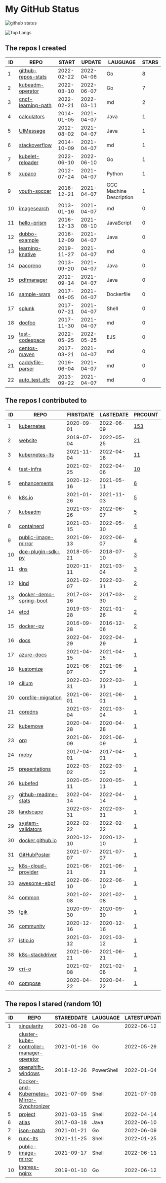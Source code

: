 # My GitHub Status

<img src="https://github-readme-stats-1.yihong0618.vercel.app/api?username=pacoxu&show_icons=true&&&hide_title=true&count_private=true" alt="github status" />

![Top Langs](https://github-readme-stats-1.yihong0618.vercel.app/api/top-langs/?username=pacoxu&layout=compact)

<!--START_SECTION:my_github-->
## The repos I created
| ID |                                REPO                                |   START    |   UPDATE   |        LAUGUAGE         | STARS |
|----|--------------------------------------------------------------------|------------|------------|-------------------------|-------|
|  1 | [github-repos-stats](https://github.com/pacoxu/github-repos-stats) | 2022-02-22 | 2022-04-06 | Go                      |     8 |
|  2 | [kubeadm-operator](https://github.com/pacoxu/kubeadm-operator)     | 2022-03-10 | 2022-06-07 | Go                      |     7 |
|  3 | [cncf-learning-path](https://github.com/pacoxu/cncf-learning-path) | 2022-02-21 | 2022-03-11 | md                      |     2 |
|  4 | [calculators](https://github.com/pacoxu/calculators)               | 2014-01-05 | 2021-04-07 | Java                    |     1 |
|  5 | [UIMessage](https://github.com/pacoxu/UIMessage)                   | 2012-08-02 | 2021-04-07 | Java                    |     1 |
|  6 | [stackoverflow](https://github.com/pacoxu/stackoverflow)           | 2014-10-09 | 2021-04-07 | md                      |     1 |
|  7 | [kubelet-reloader](https://github.com/pacoxu/kubelet-reloader)     | 2022-06-10 | 2022-06-10 | Go                      |     1 |
|  8 | [xupaco](https://github.com/pacoxu/xupaco)                         | 2012-07-24 | 2021-04-07 | Python                  |     1 |
|  9 | [youth-soccer](https://github.com/pacoxu/youth-soccer)             | 2016-12-21 | 2021-04-07 | GCC Machine Description |     1 |
| 10 | [imagesearch](https://github.com/pacoxu/imagesearch)               | 2013-01-16 | 2021-04-07 | md                      |     0 |
| 11 | [hello-prism](https://github.com/pacoxu/hello-prism)               | 2016-12-13 | 2021-08-10 | JavaScript              |     0 |
| 12 | [dubbo-example](https://github.com/pacoxu/dubbo-example)           | 2016-12-09 | 2021-04-07 | Java                    |     0 |
| 13 | [learning-knative](https://github.com/pacoxu/learning-knative)     | 2019-11-27 | 2021-04-07 | md                      |     0 |
| 14 | [pacorepo](https://github.com/pacoxu/pacorepo)                     | 2013-09-20 | 2021-04-07 | Java                    |     0 |
| 15 | [pdfmanager](https://github.com/pacoxu/pdfmanager)                 | 2012-09-14 | 2021-04-07 | Java                    |     0 |
| 16 | [sample-wars](https://github.com/pacoxu/sample-wars)               | 2017-04-05 | 2021-04-07 | Dockerfile              |     0 |
| 17 | [splunk](https://github.com/pacoxu/splunk)                         | 2017-07-21 | 2021-04-07 | Shell                   |     0 |
| 18 | [docfoo](https://github.com/pacoxu/docfoo)                         | 2017-11-30 | 2021-04-07 | md                      |     0 |
| 19 | [test-codespace](https://github.com/pacoxu/test-codespace)         | 2022-05-25 | 2022-05-25 | EJS                     |     0 |
| 20 | [centos-maven](https://github.com/pacoxu/centos-maven)             | 2017-03-21 | 2021-04-07 | md                      |     0 |
| 21 | [caddyfile-parser](https://github.com/pacoxu/caddyfile-parser)     | 2019-06-04 | 2021-04-07 | md                      |     0 |
| 22 | [auto_test_dfc](https://github.com/pacoxu/auto_test_dfc)           | 2013-09-22 | 2021-04-07 | md                      |     0 |

## The repos I contributed to
| ID |                                      REPO                                       | FIRSTDATE  | LASTEDATE  |                                            PRCOUNT                                             |
|----|---------------------------------------------------------------------------------|------------|------------|------------------------------------------------------------------------------------------------|
|  1 | [kubernetes](https://github.com/kubernetes/kubernetes)                          | 2020-09-01 | 2022-06-09 | [153](https://github.com/kubernetes/kubernetes/pulls?q=is%3Apr+author%3Apacoxu)                |
|  2 | [website](https://github.com/kubernetes/website)                                | 2019-07-04 | 2022-05-25 | [21](https://github.com/kubernetes/website/pulls?q=is%3Apr+author%3Apacoxu)                    |
|  3 | [kubernetes-lts](https://github.com/klts-io/kubernetes-lts)                     | 2021-11-04 | 2022-04-18 | [11](https://github.com/klts-io/kubernetes-lts/pulls?q=is%3Apr+author%3Apacoxu)                |
|  4 | [test-infra](https://github.com/kubernetes/test-infra)                          | 2021-02-25 | 2022-04-06 | [10](https://github.com/kubernetes/test-infra/pulls?q=is%3Apr+author%3Apacoxu)                 |
|  5 | [enhancements](https://github.com/kubernetes/enhancements)                      | 2020-12-16 | 2021-05-11 | [6](https://github.com/kubernetes/enhancements/pulls?q=is%3Apr+author%3Apacoxu)                |
|  6 | [k8s.io](https://github.com/kubernetes/k8s.io)                                  | 2021-01-26 | 2021-11-03 | [5](https://github.com/kubernetes/k8s.io/pulls?q=is%3Apr+author%3Apacoxu)                      |
|  7 | [kubeadm](https://github.com/kubernetes/kubeadm)                                | 2021-03-26 | 2022-06-07 | [5](https://github.com/kubernetes/kubeadm/pulls?q=is%3Apr+author%3Apacoxu)                     |
|  8 | [containerd](https://github.com/containerd/containerd)                          | 2021-03-15 | 2022-05-30 | [4](https://github.com/containerd/containerd/pulls?q=is%3Apr+author%3Apacoxu)                  |
|  9 | [public-image-mirror](https://github.com/DaoCloud/public-image-mirror)          | 2021-09-13 | 2022-06-07 | [4](https://github.com/DaoCloud/public-image-mirror/pulls?q=is%3Apr+author%3Apacoxu)           |
| 10 | [dce-plugin-sdk-py](https://github.com/DaoCloud/dce-plugin-sdk-py)              | 2018-05-21 | 2018-07-10 | [3](https://github.com/DaoCloud/dce-plugin-sdk-py/pulls?q=is%3Apr+author%3Apacoxu)             |
| 11 | [dns](https://github.com/kubernetes/dns)                                        | 2020-11-11 | 2021-03-04 | [3](https://github.com/kubernetes/dns/pulls?q=is%3Apr+author%3Apacoxu)                         |
| 12 | [kind](https://github.com/kubernetes-sigs/kind)                                 | 2021-02-07 | 2022-03-31 | [2](https://github.com/kubernetes-sigs/kind/pulls?q=is%3Apr+author%3Apacoxu)                   |
| 13 | [docker-demo-spring-boot](https://github.com/DaoCloud/docker-demo-spring-boot)  | 2017-03-16 | 2017-03-30 | [2](https://github.com/DaoCloud/docker-demo-spring-boot/pulls?q=is%3Apr+author%3Apacoxu)       |
| 14 | [etcd](https://github.com/etcd-io/etcd)                                         | 2019-03-28 | 2021-01-26 | [2](https://github.com/etcd-io/etcd/pulls?q=is%3Apr+author%3Apacoxu)                           |
| 15 | [docker-py](https://github.com/docker/docker-py)                                | 2016-09-28 | 2016-12-06 | [2](https://github.com/docker/docker-py/pulls?q=is%3Apr+author%3Apacoxu)                       |
| 16 | [docs](https://github.com/DaoCloud-OpenSource/docs)                             | 2022-04-29 | 2022-04-29 | [1](https://github.com/DaoCloud-OpenSource/docs/pulls?q=is%3Apr+author%3Apacoxu)               |
| 17 | [azure-docs](https://github.com/MicrosoftDocs/azure-docs)                       | 2021-04-15 | 2021-04-15 | [1](https://github.com/MicrosoftDocs/azure-docs/pulls?q=is%3Apr+author%3Apacoxu)               |
| 18 | [kustomize](https://github.com/kubernetes-sigs/kustomize)                       | 2021-06-07 | 2021-06-07 | [1](https://github.com/kubernetes-sigs/kustomize/pulls?q=is%3Apr+author%3Apacoxu)              |
| 19 | [cilium](https://github.com/cilium/cilium)                                      | 2022-03-31 | 2022-03-31 | [1](https://github.com/cilium/cilium/pulls?q=is%3Apr+author%3Apacoxu)                          |
| 20 | [corefile-migration](https://github.com/coredns/corefile-migration)             | 2021-06-01 | 2021-06-01 | [1](https://github.com/coredns/corefile-migration/pulls?q=is%3Apr+author%3Apacoxu)             |
| 21 | [coredns](https://github.com/coredns/coredns)                                   | 2021-03-04 | 2021-03-04 | [1](https://github.com/coredns/coredns/pulls?q=is%3Apr+author%3Apacoxu)                        |
| 22 | [kubemove](https://github.com/kubemove/kubemove)                                | 2020-04-28 | 2020-04-28 | [1](https://github.com/kubemove/kubemove/pulls?q=is%3Apr+author%3Apacoxu)                      |
| 23 | [org](https://github.com/kubernetes/org)                                        | 2021-06-09 | 2021-06-09 | [1](https://github.com/kubernetes/org/pulls?q=is%3Apr+author%3Apacoxu)                         |
| 24 | [moby](https://github.com/moby/moby)                                            | 2017-04-01 | 2017-04-01 | [1](https://github.com/moby/moby/pulls?q=is%3Apr+author%3Apacoxu)                              |
| 25 | [presentations](https://github.com/cncf/presentations)                          | 2022-03-02 | 2022-03-02 | [1](https://github.com/cncf/presentations/pulls?q=is%3Apr+author%3Apacoxu)                     |
| 26 | [kubefed](https://github.com/kubernetes-sigs/kubefed)                           | 2020-05-11 | 2020-05-11 | [1](https://github.com/kubernetes-sigs/kubefed/pulls?q=is%3Apr+author%3Apacoxu)                |
| 27 | [github-readme-stats](https://github.com/yihong0618/github-readme-stats)        | 2022-04-14 | 2022-04-14 | [1](https://github.com/yihong0618/github-readme-stats/pulls?q=is%3Apr+author%3Apacoxu)         |
| 28 | [landscape](https://github.com/cncf/landscape)                                  | 2022-03-31 | 2022-03-31 | [1](https://github.com/cncf/landscape/pulls?q=is%3Apr+author%3Apacoxu)                         |
| 29 | [system-validators](https://github.com/kubernetes/system-validators)            | 2022-02-22 | 2022-02-22 | [1](https://github.com/kubernetes/system-validators/pulls?q=is%3Apr+author%3Apacoxu)           |
| 30 | [docker.github.io](https://github.com/docker/docker.github.io)                  | 2020-12-10 | 2020-12-10 | [1](https://github.com/docker/docker.github.io/pulls?q=is%3Apr+author%3Apacoxu)                |
| 31 | [GitHubPoster](https://github.com/yihong0618/GitHubPoster)                      | 2021-07-07 | 2021-07-07 | [1](https://github.com/yihong0618/GitHubPoster/pulls?q=is%3Apr+author%3Apacoxu)                |
| 32 | [k8s-cloud-provider](https://github.com/GoogleCloudPlatform/k8s-cloud-provider) | 2021-06-21 | 2021-06-21 | [1](https://github.com/GoogleCloudPlatform/k8s-cloud-provider/pulls?q=is%3Apr+author%3Apacoxu) |
| 33 | [awesome-ebpf](https://github.com/zoidbergwill/awesome-ebpf)                    | 2022-06-10 | 2022-06-10 | [1](https://github.com/zoidbergwill/awesome-ebpf/pulls?q=is%3Apr+author%3Apacoxu)              |
| 34 | [common](https://github.com/containers/common)                                  | 2021-02-08 | 2021-02-08 | [1](https://github.com/containers/common/pulls?q=is%3Apr+author%3Apacoxu)                      |
| 35 | [tgik](https://github.com/vmware-tanzu/tgik)                                    | 2020-09-30 | 2020-09-30 | [1](https://github.com/vmware-tanzu/tgik/pulls?q=is%3Apr+author%3Apacoxu)                      |
| 36 | [community](https://github.com/kubernetes/community)                            | 2020-12-16 | 2020-12-16 | [1](https://github.com/kubernetes/community/pulls?q=is%3Apr+author%3Apacoxu)                   |
| 37 | [istio.io](https://github.com/istio/istio.io)                                   | 2021-03-12 | 2021-03-12 | [1](https://github.com/istio/istio.io/pulls?q=is%3Apr+author%3Apacoxu)                         |
| 38 | [k8s-stackdriver](https://github.com/GoogleCloudPlatform/k8s-stackdriver)       | 2021-06-21 | 2021-06-21 | [1](https://github.com/GoogleCloudPlatform/k8s-stackdriver/pulls?q=is%3Apr+author%3Apacoxu)    |
| 39 | [cri-o](https://github.com/cri-o/cri-o)                                         | 2021-02-08 | 2021-02-08 | [1](https://github.com/cri-o/cri-o/pulls?q=is%3Apr+author%3Apacoxu)                            |
| 40 | [compose](https://github.com/docker/compose)                                    | 2020-04-22 | 2020-04-22 | [1](https://github.com/docker/compose/pulls?q=is%3Apr+author%3Apacoxu)                         |

## The repos I stared (random 10)
| ID |                                                        REPO                                                        | STAREDDATE |  LAUGUAGE  | LATESTUPDATE |
|----|--------------------------------------------------------------------------------------------------------------------|------------|------------|--------------|
|  1 | [singularity](https://github.com/apptainer/singularity)                                                            | 2021-06-28 | Go         | 2022-06-12   |
|  2 | [cluster-kube-controller-manager-operator](https://github.com/openshift/cluster-kube-controller-manager-operator)  | 2021-01-16 | Go         | 2022-05-29   |
|  3 | [openshift-windows](https://github.com/openshift/openshift-windows)                                                | 2018-12-26 | PowerShell | 2022-01-04   |
|  4 | [Docker-and-Kubernetes-Mirror-Synchronizer](https://github.com/KofClubs/Docker-and-Kubernetes-Mirror-Synchronizer) | 2021-07-09 | Shell      | 2021-07-09   |
|  5 | [project](https://github.com/containerd/project)                                                                   | 2021-03-15 | Shell      | 2022-04-14   |
|  6 | [atlas](https://github.com/alibaba/atlas)                                                                          | 2017-03-18 | Java       | 2022-06-10   |
|  7 | [json-patch](https://github.com/evanphx/json-patch)                                                                | 2021-01-21 | Go         | 2022-06-09   |
|  8 | [runc-lts](https://github.com/klts-io/runc-lts)                                                                    | 2021-11-25 | Shell      | 2022-01-25   |
|  9 | [public-image-mirror](https://github.com/DaoCloud/public-image-mirror)                                             | 2021-09-17 | Shell      | 2022-06-11   |
| 10 | [ingress-nginx](https://github.com/kubernetes/ingress-nginx)                                                       | 2019-01-10 | Go         | 2022-06-12   |

<!--END_SECTION:my_github-->

